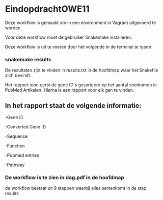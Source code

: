 # EindopdrachtOWE11

Deze workflow is gemaakt om in een environment in Vagrant uitgevoerd te worden.

Voor deze workflow moet de gebruiker Snakemake installeren.

Deze workflow is uit te voeren door het volgende in de terminal te typen:

### snakemake results




De resultaten zijn te vinden in results.txt in de hoofdmap waar het Snakefile zich bevindt.

Het rapport toon eerst de gene ID's gesorteerd op het aantal voorkomen in PubMed Artikelen.
Hierna is een rapport voor elk gen te vinden.


## In het rapport staat de volgende informatie:
-Gene ID

-Converted Gene ID

-Sequence

-Function

-Pubmed entries

-Pathway


### De workflow is te zien in dag.pdf in de hoofdmap

de workflow bestaat uit 9 stappen waarbij alles samenkomt in de stap *results*
